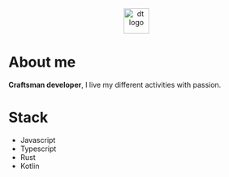 <div align="center">
    <img src="https://dominiquetalis.com/images/dt_logo_lightblue.svg" width="50" height="auto" alt="dt logo" />
</div>

# About me
**Craftsman developer**, I live my different activities with passion.

# Stack
- Javascript
- Typescript
- Rust
- Kotlin
